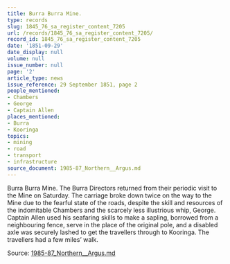 ```yaml
---
title: Burra Burra Mine.
type: records
slug: 1845_76_sa_register_content_7205
url: /records/1845_76_sa_register_content_7205/
record_id: 1845_76_sa_register_content_7205
date: '1851-09-29'
date_display: null
volume: null
issue_number: null
page: '2'
article_type: news
issue_reference: 29 September 1851, page 2
people_mentioned:
- Chambers
- George
- Captain Allen
places_mentioned:
- Burra
- Kooringa
topics:
- mining
- road
- transport
- infrastructure
source_document: 1985-87_Northern__Argus.md
---
```


Burra Burra Mine.  The Burra Directors returned from their periodic visit to the Mine on Saturday.  The carriage broke down twice on the way to the Mine due to the fearful state of the roads, despite the skill and resources of the indomitable Chambers and the scarcely less illustrious whip, George.  Captain Allen used his seafaring skills to make a sapling, borrowed from a neighbouring fence, serve in the place of the original pole, and a disabled axle was securely lashed to get the travellers through to Kooringa.  The travellers had a few miles’ walk.

Source: [1985-87_Northern__Argus.md](/downloads/markdown/1985-87_Northern__Argus.md)
